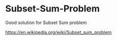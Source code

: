# Subset-Sum-Problem
Good solution for Subset Sum problem

https://en.wikipedia.org/wiki/Subset_sum_problem

